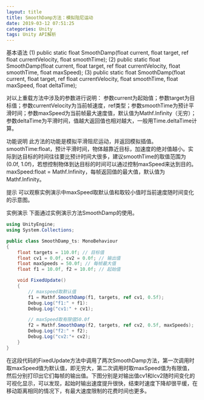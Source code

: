 ```yaml
---
layout: title
title: SmoothDamp方法：模拟阻尼运动
date: 2019-03-12 07:51:25
categories: Unity
tags: Unity API解析
---
```



基本语法
(1) public static float SmoothDamp(float current, float target, ref float currentVelocity, float smoothTime);
(2) public static float SmoothDamp(float current, float target, ref float currentVelocity, float smoothTime, float maxSpeed);
(3) public static float SmoothDamp(float current, float target, ref float currentVelocity, float smoothTime, float maxSpeed, float deltaTime);

<!--more-->

对以上重载方法中涉及的参数进行说明：
参数current为起始值；参数target为目标值；参数currentVelocity为当前帧速度，ref类型；参数smoothTime为预计平滑时间；参数maxSpeed为当前帧最大速度值，默认值为Mathf.Infinity（无穷）；参数deltaTime为平滑时间，值越大返回值也相对越大，一般用Time.deltaTime计算。

功能说明
此方法的功能是模拟平滑阻尼运动，并返回模拟插值。smoothTime:float，预计平滑时间，物体越靠近目标，加速度的绝对值越小。实际到达目标的时间往往要比预计时间大很多，建议smoothTime的取值范围为(0.0f, 1.0f)，若想控制物体到达目标的时间可以通过控制maxSpeed来达到目的。maxSpeed:float = Mathf.Infinity，每帧返回值的最大值，默认值为Mathf.Infinity。

提示
可以观察实例演示中maxSpeed取默认值和取较小值时当前速度随时间变化的示意图。

实例演示 下面通过实例演示方法SmoothDamp的使用。

```cs
using UnityEngine;
using System.Collections;

public class SmoothDamp_ts: MonoBehaviour
{
    float targets = 110.0f; // 目标值
    float cv1 = 0.0f, cv2 = 0.0f; // 输出值
    float maxSpeeds = 50.0f; // 每帧最大值
    float f1 = 10.0f, f2 = 10.0f; // 起始值

    void FixedUpdate()
    {
        // maxspeed取默认值
        f1 = Mathf.SmoothDamp(f1, targets, ref cv1, 0.5f);
        Debug.Log("f1:" + f1):
        Debug.Log("cv1:" + cv1);

        // maxSpeed取有限值50.0f
        f2 = Mathf.SmoothDamp(f2, targets, ref cv2, 0.5f, maxSpeeds);
        Debug.Log("f2:" + f2);
        Debug.Log("cv2:"+ cv2);
    }
}
```

在这段代码的FixedUpdate方法中调用了两次SmoothDamp方法，第一次调用时取maxSpeed值为默认值，即无穷大，第二次调用时取maxSpeed值为有限值，然后分别打印出它们每帧的输出值。下图分别是对输出值cv1和lcv2随时间变化的可视化显示，可以发现，起始时输出速度提升很快，结束时速度下降却很平缓，在移动距离相同的情况下，有最大速度限制的花费时间也更多。